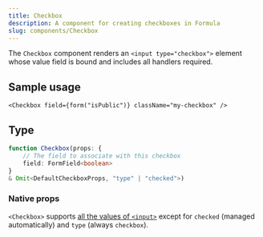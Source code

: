```yaml
---
title: Checkbox
description: A component for creating checkboxes in Formula
slug: components/Checkbox
---
```


The `Checkbox` component renders an `<input type="checkbox">` element whose value field is bound and includes all
handlers required.

## Sample usage

```tsx
<Checkbox field={form("isPublic")} className="my-checkbox" />
```

## Type

```typescript
function Checkbox(props: {
    // The field to associate with this checkbox
    field: FormField<boolean>
}
& Omit<DefaultCheckboxProps, "type" | "checked">)
```

### Native props

`<Checkbox>` supports [all the values of `<input>`](https://developer.mozilla.org/en-US/docs/Web/HTML/Reference/Elements/input#attributes)
except for `checked` (managed automatically) and `type` (always `checkbox`).
